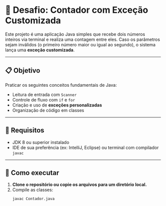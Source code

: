 # 🧮 Desafio: Contador com Exceção Customizada

Este projeto é uma aplicação Java simples que recebe dois números inteiros via terminal e realiza uma contagem entre eles. Caso os parâmetros sejam inválidos (o primeiro número maior ou igual ao segundo), o sistema lança uma **exceção customizada**.

---

## 📋 Objetivo

Praticar os seguintes conceitos fundamentais de Java:

- Leitura de entrada com `Scanner`
- Controle de fluxo com `if` e `for`
- Criação e uso de **exceções personalizadas**
- Organização de código em classes

---

## 📌 Requisitos

- JDK 8 ou superior instalado
- IDE de sua preferência (ex: IntelliJ, Eclipse) ou terminal com compilador `javac`

---

## 🚀 Como executar

1. **Clone o repositório ou copie os arquivos para um diretório local.**
2. Compile as classes:
   ```bash
   javac Contador.java
